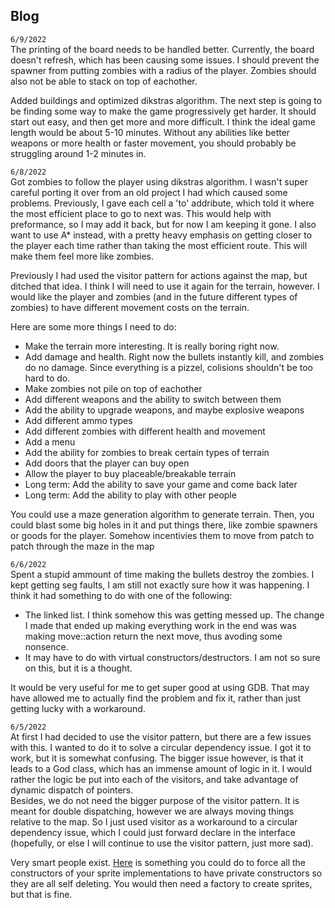 ## Blog
`6/9/2022`  
The printing of the board needs to be handled better. Currently, the board doesn't refresh, which has been causing some issues. I should prevent the spawner from putting zombies with a radius of the player. Zombies should also not be able to stack on top of eachother.

Added buildings and optimized dikstras algorithm. The next step is going to be finding some way to make the game progressively get harder. It should start out easy, and then get more and more difficult. I think the ideal game length would be about 5-10 minutes. Without any abilities like better weapons or more health or faster movement, you should probably be struggling around 1-2 minutes in.

`6/8/2022`  
Got zombies to follow the player using dikstras algorithm. I wasn't super careful porting it over from an old project I had which caused some problems. Previously, I gave each cell a 'to' addribute, which told it where the most efficient place to go to next was. This would help with preformance, so I may add it back, but for now I am keeping it gone. I also want to use A* instead, with a pretty heavy emphasis on getting closer to the player each time rather than taking the most efficient route. This will make them feel more like zombies.

Previously I had used the visitor pattern for actions against the map, but ditched that idea. I think I will need to use it again for the terrain, however. I would like the player and zombies (and in the future different types of zombies) to have different movement costs on the terrain.

Here are some more things I need to do:
- Make the terrain more interesting. It is really boring right now.
- Add damage and health. Right now the bullets instantly kill, and zombies do no damage. Since everything is a pizzel, colisions shouldn't be too hard to do.
- Make zombies not pile on top of eachother
- Add different weapons and the ability to switch between them
- Add the ability to upgrade weapons, and maybe explosive weapons
- Add different ammo types
- Add different zombies with different health and movement
- Add a menu
- Add the ability for zombies to break certain types of terrain
- Add doors that the player can buy open
- Allow the player to buy placeable/breakable terrain
- Long term: Add the ability to save your game and come back later
- Long term: Add the ability to play with other people

You could use a maze generation algorithm to generate terrain. Then, you could blast some big holes in it and put things there, like zombie spawners or goods for the player. Somehow incentivies them to move from patch to patch through the maze in the map

`6/6/2022`  
Spent a stupid ammount of time making the bullets destroy the zombies. I kept getting seg faults, I am still not exactly sure how it was happening. I think it had something to do with one of the following:
- The linked list. I think somehow this was getting messed up. The change I made that ended up making everything work in the end was was making move::action return the next move, thus avoding some nonsence.
- It may have to do with virtual constructors/destructors. I am not so sure on this, but it is a thought.

It would be very useful for me to get super good at using GDB. That may have allowed me to actually find the problem and fix it, rather than just getting lucky with a workaround.

`6/5/2022`  
At first I had decided to use the visitor pattern, but there are a few issues with this. I wanted to do it to solve a circular dependency issue. I got it to work, but it is somewhat confusing. The bigger issue however, is that it leads to a God class, which has an immense amount of logic in it. I would rather the logic be put into each of the visitors, and take advantage of dynamic dispatch of pointers.  
Besides, we do not need the bigger purpose of the visitor pattern. It is meant for double dispatching, however we are always moving things relative to the map. So I just used visitor as a workaround to a circular dependency issue, which I could just forward declare in the interface (hopefully, or else I will continue to use the visitor pattern, just more sad).  
  
Very smart people exist. [Here](https://stackoverflow.com/questions/40266958/how-to-enforce-private-constructors-in-children-of-a-base-class) is something you could do to force all the constructors of your sprite implementations to have private constructors so they are all self deleting. You would then need a factory to create sprites, but that is fine.